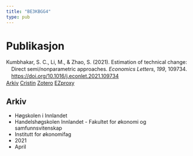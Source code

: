 ```yaml
---
title: "BE3KBGG4"
type: pub
---
```

<h1>Publikasjon</h1>
<article id="csl-bib-container-BE3KBGG4" class="csl-bib-container">
  <div class="csl-bib-body" style="line-height: 1.35; padding-left: 1em; text-indent:-1em;">
  <div class="csl-entry">Kumbhakar, S. C., Li, M., &amp; Zhao, S. (2021). Estimation of technical change: Direct semi/nonparametric approaches. <i>Economics Letters</i>, <i>199</i>, 109734. <a href="https://doi.org/10.1016/j.econlet.2021.109734">https://doi.org/10.1016/j.econlet.2021.109734</a></div>
</div>
  <div class="csl-bib-buttons">
    <a href="#taxonomy-article-BE3KBGG4" class="csl-bib-button">Arkiv</a>
    <a href alt="Cristin URL" class="csl-bib-button">Cristin</a>
    <a href alt="Zotero URL" class="csl-bib-button">Zotero</a>
    <a href="http://ezproxy.inn.no/login?url=https://doi.org/10.1016/j.econlet.2021.109734" class="csl-bib-button">EZproxy</a>
  </div>
  <div id="csl-bib-meta-container-BE3KBGG4"></div>
</article>
<div id="csl-bib-meta-BE3KBGG4" class="csl-bib-meta">
  <article id="taxonomy-article-BE3KBGG4" class="taxonomy-article">
    <h1>Arkiv</h1>
    <ul>
      <li>Høgskolen i Innlandet</li>
      <li>Handelshøgskolen Innlandet - Fakultet for økonomi og samfunnsvitenskap</li>
      <li>Institutt for økonomifag</li>
      <li>2021</li>
      <li>April</li>
    </ul>
  </article>
</div>
